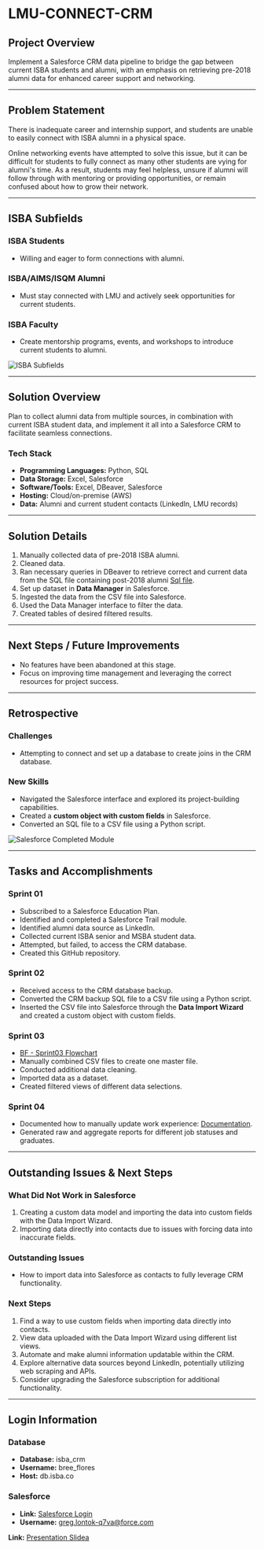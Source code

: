 # LMU-CONNECT-CRM

## Project Overview
Implement a Salesforce CRM data pipeline to bridge the gap between current ISBA students and alumni, with an emphasis on retrieving pre-2018 alumni data for enhanced career support and networking.

---

## Problem Statement
There is inadequate career and internship support, and students are unable to easily connect with ISBA alumni in a physical space.  

Online networking events have attempted to solve this issue, but it can be difficult for students to fully connect as many other students are vying for alumni's time. As a result, students may feel helpless, unsure if alumni will follow through with mentoring or providing opportunities, or remain confused about how to grow their network.

---

## ISBA Subfields

### ISBA Students
- Willing and eager to form connections with alumni.

### ISBA/AIMS/ISQM Alumni
- Must stay connected with LMU and actively seek opportunities for current students.

### ISBA Faculty
- Create mentorship programs, events, and workshops to introduce current students to alumni.

![ISBA Subfields](https://github.com/user-attachments/assets/2d96431f-6eb0-483d-9321-37a2fd553d25)

---

## Solution Overview
Plan to collect alumni data from multiple sources, in combination with current ISBA student data, and implement it all into a Salesforce CRM to facilitate seamless connections.

### Tech Stack
- **Programming Languages:** Python, SQL  
- **Data Storage:** Excel, Salesforce  
- **Software/Tools:** Excel, DBeaver, Salesforce  
- **Hosting:** Cloud/on-premise (AWS)  
- **Data:** Alumni and current student contacts (LinkedIn, LMU records)

---

## Solution Details
1. Manually collected data of pre-2018 ISBA alumni.
2. Cleaned data.
3. Ran necessary queries in DBeaver to retrieve correct and current data from the SQL file containing post-2018 alumni [Sql file](https://github.com/breeflores129/LMU-CONNECT-CRM/blob/main/data/msamlmub_LMUCBA_staging.sql).
4. Set up dataset in **Data Manager** in Salesforce.
5. Ingested the data from the CSV file into Salesforce.
6. Used the Data Manager interface to filter the data.
7. Created tables of desired filtered results.

---

## Next Steps / Future Improvements
- No features have been abandoned at this stage.
- Focus on improving time management and leveraging the correct resources for project success.

---

## Retrospective

### Challenges
- Attempting to connect and set up a database to create joins in the CRM database.

### New Skills
- Navigated the Salesforce interface and explored its project-building capabilities.
- Created a **custom object with custom fields** in Salesforce.
- Converted an SQL file to a CSV file using a Python script.

![Salesforce Completed Module](https://github.com/user-attachments/assets/33ba2f05-9875-4208-be3e-d3589201f65b)

---

## Tasks and Accomplishments

### Sprint 01
- Subscribed to a Salesforce Education Plan.
- Identified and completed a Salesforce Trail module.
- Identified alumni data source as LinkedIn.
- Collected current ISBA senior and MSBA student data.
- Attempted, but failed, to access the CRM database.
- Created this GitHub repository.

### Sprint 02
- Received access to the CRM database backup.
- Converted the CRM backup SQL file to a CSV file using a Python script.
- Inserted the CSV file into Salesforce through the **Data Import Wizard** and created a custom object with custom fields.

### Sprint 03
- [BF - Sprint03 Flowchart](https://github.com/user-attachments/files/17369309/BF.-.Sprint03.Flowchart.pdf)
- Manually combined CSV files to create one master file.
- Conducted additional data cleaning.
- Imported data as a dataset.
- Created filtered views of different data selections.

### Sprint 04
- Documented how to manually update work experience: [Documentation](https://github.com/breeflores129/LMU-CONNECT-CRM/blob/main/Capstone%20Documentation.pdf).  
- Generated raw and aggregate reports for different job statuses and graduates.

---

## Outstanding Issues & Next Steps

### What Did Not Work in Salesforce
1. Creating a custom data model and importing the data into custom fields with the Data Import Wizard.  
2. Importing data directly into contacts due to issues with forcing data into inaccurate fields.

### Outstanding Issues
- How to import data into Salesforce as contacts to fully leverage CRM functionality.

### Next Steps
1. Find a way to use custom fields when importing data directly into contacts.
2. View data uploaded with the Data Import Wizard using different list views.
3. Automate and make alumni information updatable within the CRM.
4. Explore alternative data sources beyond LinkedIn, potentially utilizing web scraping and APIs.
5. Consider upgrading the Salesforce subscription for additional functionality.

---

## Login Information

### Database
- **Database:** isba_crm  
- **Username:** bree_flores  
- **Host:** db.isba.co  

### Salesforce
- **Link:** [Salesforce Login](https://lmu2.my.salesforce.com/?ec=302&startURL=%2Fvisualforce%2Fsession%3Furl%3Dhttps%253A%252F%252Flmu2.lightning.force.com%252Flightning%252Fpage%252Fhome)  
- **Username:** greg.lontok-q7va@force.com


**Link:** [Presentation Slidea](https://docs.google.com/presentation/d/1F0acdME1jTmh2YS5B_3w69ASnUnjdBnDJxq1xb58aGg/edit?usp=sharing) 


